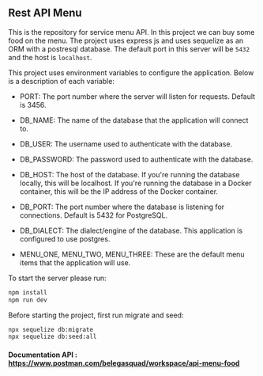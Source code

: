 ## Rest API Menu

This is the repository for service menu API. In this project we can buy some food on the menu. The project uses express js and uses sequelize as an ORM with a postresql database. The default port in this server will be `5432` and the host is `localhost`. 

This project uses environment variables to configure the application. Below is a description of each variable:
* PORT: The port number where the server will listen for requests. Default is 3456.

* DB_NAME: The name of the database that the application will connect to.

* DB_USER: The username used to authenticate with the database.

* DB_PASSWORD: The password used to authenticate with the database.

* DB_HOST: The host of the database. If you're running the database locally, this will be localhost. If you're running the database in a Docker container, this will be the IP address of the Docker container.

* DB_PORT: The port number where the database is listening for connections. Default is 5432 for PostgreSQL.

* DB_DIALECT: The dialect/engine of the database. This application is configured to use postgres.

* MENU_ONE, MENU_TWO, MENU_THREE: These are the default menu items that the application will use.

To start the server please run:
```bash
npm install
npm run dev
```

Before starting the project, first run migrate and seed:
```bash
npx sequelize db:migrate
npx sequelize db:seed:all
```
#### Documentation API : https://www.postman.com/belegasquad/workspace/api-menu-food
